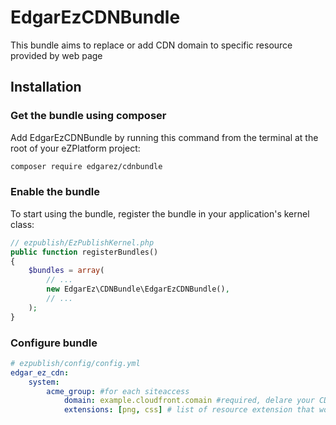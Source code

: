 # EdgarEzCDNBundle

This bundle aims to replace or add CDN domain to specific resource provided by web page


## Installation

### Get the bundle using composer

Add EdgarEzCDNBundle by running this command from the terminal at the root of
your eZPlatform project:

```bash
composer require edgarez/cdnbundle
```


### Enable the bundle

To start using the bundle, register the bundle in your application's kernel class:

```php
// ezpublish/EzPublishKernel.php
public function registerBundles()
{
    $bundles = array(
        // ...
        new EdgarEz\CDNBundle\EdgarEzCDNBundle(),
        // ...
    );
}
```

### Configure bundle

```yaml
# ezpublish/config/config.yml
edgar_ez_cdn:
    system:
        acme_group: #for each siteaccess
            domain: example.cloudfront.comain #required, delare your CDN domain
            extensions: [png, css] # list of resource extension that would be serve by your CDN